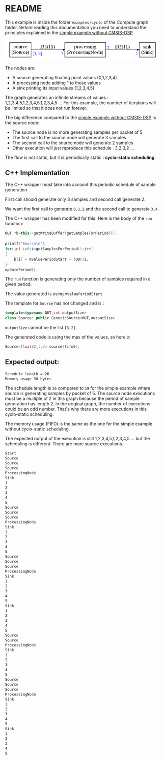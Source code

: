 # README

This example is inside the folder `examples/cyclo` of the Compute graph folder. Before reading this documentation you need to understand the principles explained in the [simple example without CMSIS-DSP](../simple/README.md)



![cyclo](docassets/cyclo.png)

The nodes are:

* A source generating floating point values (0,1,2,3,4).
* A processing node adding 1 to those values 
* A sink printing its input values (1,2,3,4,5)

The graph generates an infinite streams of values : 1,2,3,4,5,1,2,3,4,5,1,2,3,4,5 ... For this example, the number of iterations will be limited so that it does not run forever.

The big difference compared to the  [simple example without CMSIS-DSP](../simple/README.md) is the source node:

* The source node is no more generating samples per packet of 5
* The first call to the source node will generate 3 samples
* The second call to the source node will generate 2 samples
* Other execution will just reproduce this schedule : 3,2,3,2 ...

The flow is not static, but it is periodically static  : **cyclo-static scheduling**.

## C++ Implementation

The C++ wrapper must take into account this periodic schedule of sample generation.

First call should generate only 3 samples and second call generate 2.

We want the first call to generate `0,1,2` and the second call to generate `3,4`.

The C++ wrapper has been modified for this. Here is the body of the `run` function:

```C++
OUT *b=this->getWriteBuffer(getSamplesForPeriod());

printf("Source\n");
for(int i=0;i<getSamplesForPeriod();i++)
{
    b[i] = mValuePeriodStart + (OUT)i;
}
updatePeriod();
```

The `run` function is generating only the number of samples required in a given period.

The value generated is using `mValuePeriodStart`.

The template for `Source` has not changed and is :

```C++
template<typename OUT,int outputSize>
class Source: public GenericSource<OUT,outputSize>
```

`outputSize` cannot be the list `[3,2]`.

The generated code is using the max of the values, so here `3`:

```C++
Source<float32_t,3> source(fifo0);
```

## Expected output:

```
Schedule length = 26
Memory usage 88 bytes
```

The schedule length is `26` compared to `19` for the simple example where source is generating samples by packet of 5. The source node executions must be a multiple of 2 in this graph because the period of sample generation has length 2. In the original graph, the number of executions could be an odd number. That's why there are more executions in this cyclo-static scheduling.

The memory usage (FIFO) is the same as the one for the simple example without cyclo-static scheduling.

The expected output of the execution is still 1,2,3,4,5,1,2,3,4,5 ... but the scheduling is different. There are more source executions.

```
Start
Source
Source
Source
ProcessingNode
Sink
1
2
3
4
5
Source
Source
Source
ProcessingNode
Sink
1
2
3
4
5
Source
Source
Source
ProcessingNode
Sink
1
2
3
4
5
Sink
1
2
3
4
5
Source
Source
ProcessingNode
Sink
1
2
3
4
5
Source
Source
Source
ProcessingNode
Sink
1
2
3
4
5
Sink
1
2
3
4
5
```

